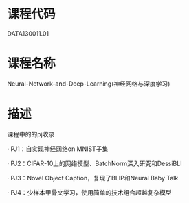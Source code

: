 # 课程代码
DATA130011.01

# 课程名称
Neural-Network-and-Deep-Learning(神经网络与深度学习)

# 描述
课程中的的pj收录

· PJ1：自实现神经网络on MNIST子集

· PJ2：CIFAR-10上的网络模型、BatchNorm深入研究和DessiBLI

· PJ3：Novel Object Caption，复现了BLIP和Neural Baby Talk

· PJ4：少样本甲骨文学习，使用简单的技术组合超越复杂模型
